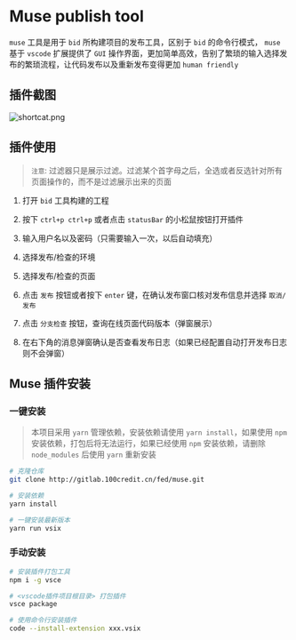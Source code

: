 # Muse publish tool

`muse` 工具是用于 `bid` 所构建项目的发布工具，区别于 `bid` 的命令行模式， `muse` 基于 `vscode` 扩展提供了 `GUI` 操作界面，更加简单高效，告别了繁琐的输入选择发布的繁琐流程，让代码发布以及重新发布变得更加 `human friendly`

## 插件截图

![shortcat.png](https://img.shurongdai.cn/group1/M00/00/27/wKgX2GDdXEGAdD2UAAOaNljqWj4358.png)

## 插件使用

> `注意`: 过滤器只是展示过滤。过滤某个首字母之后，全选或者反选针对所有页面操作的，而不是过滤展示出来的页面

1. 打开 `bid` 工具构建的工程

2. 按下 `ctrl+p ctrl+p` 或者点击 `statusBar` 的小松鼠按钮打开插件

3. 输入用户名以及密码（只需要输入一次，以后自动填充）

4. 选择发布/检查的环境

5. 选择发布/检查的页面

6. 点击 `发布` 按钮或者按下 `enter` 键，在确认发布窗口核对发布信息并选择 `取消/发布`

7. 点击 `分支检查` 按钮，查询在线页面代码版本（弹窗展示）

8. 在右下角的消息弹窗确认是否查看发布日志（如果已经配置自动打开发布日志则不会弹窗）

## Muse 插件安装

### 一键安装

> 本项目采用 `yarn` 管理依赖，安装依赖请使用 `yarn install`，如果使用 `npm` 安装依赖，打包后将无法运行，如果已经使用 `npm` 安装依赖，请删除 `node_modules` 后使用 `yarn` 重新安装

```zsh
# 克隆仓库
git clone http://gitlab.100credit.cn/fed/muse.git

# 安装依赖
yarn install

# 一键安装最新版本
yarn run vsix
```

### 手动安装

```bash
# 安装插件打包工具
npm i -g vsce

# <vscode插件项目根目录> 打包插件
vsce package

# 使用命令行安装插件
code --install-extension xxx.vsix
```
